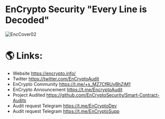 # EnCrypto Security "Every Line is Decoded"

![EncCover02](https://user-images.githubusercontent.com/109133269/180644083-0b22667a-ad4d-4acf-9eb0-e44449d1af74.png)

# 🌎 Links:
- Website https://encrypto.info/
- Twitter https://twitter.com/EnCryptoAudit
- EnCrypto Community https://t.me/+s_MZ7CfRUvBhZjM1
- EnCrypto Announcement https://t.me/EncryptoAudit
- Project Audited https://github.com/EnCryptoSecurity/Smart-Contract-Audits
- Audit request Telegram https://t.me/EnCryptoDev
- Audit request Telegram https://t.me/EnCryptoSupp
